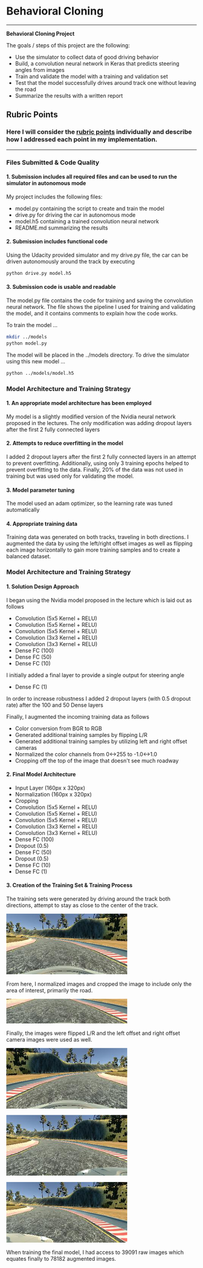 # **Behavioral Cloning** 
---

**Behavioral Cloning Project**

The goals / steps of this project are the following:
* Use the simulator to collect data of good driving behavior
* Build, a convolution neural network in Keras that predicts steering angles from images
* Train and validate the model with a training and validation set
* Test that the model successfully drives around track one without leaving the road
* Summarize the results with a written report

[image_orig]: ./images/image_orig.jpg
[cropped]: ./images/cropped.jpg
[flipped]: ./images/flipped.jpg
[left_offset]: ./images/left_offset.jpg
[right_offset]: ./images/right_offset.jpg

## Rubric Points
### Here I will consider the [rubric points](https://review.udacity.com/#!/rubrics/432/view) individually and describe how I addressed each point in my implementation.  

---
### Files Submitted & Code Quality

#### 1. Submission includes all required files and can be used to run the simulator in autonomous mode

My project includes the following files:
* model.py containing the script to create and train the model
* drive.py for driving the car in autonomous mode
* model.h5 containing a trained convolution neural network 
* README.md summarizing the results

#### 2. Submission includes functional code
Using the Udacity provided simulator and my drive.py file, the car can be driven autonomously around the track by executing 
```sh
python drive.py model.h5
```

#### 3. Submission code is usable and readable

The model.py file contains the code for training and saving the convolution neural network. The file shows the pipeline I used for training and validating the model, and it contains comments to explain how the code works.

To train the model ...
```sh
mkdir ../models
python model.py
```

The model will be placed in the ../models directory. To drive the simulator using this new model ...
```sh
python ../models/model.h5
```

### Model Architecture and Training Strategy

#### 1. An appropriate model architecture has been employed

My model is a slightly modified version of the Nvidia neural network proposed in the lectures. The only modification was
adding dropout layers after the first 2 fully connected layers

#### 2. Attempts to reduce overfitting in the model

I added 2 dropout layers after the first 2 fully connected layers in an attempt to prevent overfitting. Additionally, using only 3 training epochs helped to prevent overfitting to the data. Finally, 20% of the data was not used in training but was used only for validating the model.

#### 3. Model parameter tuning

The model used an adam optimizer, so the learning rate was tuned automatically

#### 4. Appropriate training data

Training data was generated on both tracks, traveling in both directions. I augmented the data by using the left/right offset images as well as flipping each image horizontally to gain more training samples and to create a balanced dataset.

### Model Architecture and Training Strategy

#### 1. Solution Design Approach

I began using the Nvidia model proposed in the lecture which is laid out as follows

- Convolution (5x5 Kernel + RELU)
- Convolution (5x5 Kernel + RELU)
- Convolution (5x5 Kernel + RELU)
- Convolution (3x3 Kernel + RELU)
- Convolution (3x3 Kernel + RELU)
- Dense FC (100)
- Dense FC (50)
- Dense FC (10)

I initially added a final layer to provide a single output for steering angle
- Dense FC (1)

In order to increase robustness I added 2 dropout layers (with 0.5 dropout rate) after the 100 and 50 Dense layers

Finally, I augmented the incoming training data as follows

- Color conversion from BGR to RGB
- Generated additional training samples by flipping L/R
- Generated additional training samples by utilizing left and right offset cameras
- Normalized the color channels from 0<->255 to -1.0<->1.0
- Cropping off the top of the image that doesn't see much roadway

#### 2. Final Model Architecture

- Input Layer (160px x 320px)
- Normalization (160px x 320px)
- Cropping
- Convolution (5x5 Kernel + RELU)
- Convolution (5x5 Kernel + RELU)
- Convolution (5x5 Kernel + RELU)
- Convolution (3x3 Kernel + RELU)
- Convolution (3x3 Kernel + RELU)
- Dense FC (100)
- Dropout (0.5)
- Dense FC (50)
- Dropout (0.5)
- Dense FC (10)
- Dense FC (1)

#### 3. Creation of the Training Set & Training Process

The training sets were generated by driving around the track both directions, attempt to stay as close to the center of the track. 

![alt text][image_orig]

From here, I normalized images and cropped the image to include only the area of interest, primarily the road.

![alt text][cropped]

Finally, the images were flipped L/R and the left offset and right offset camera images were used as well.

![alt text][flipped]

![alt_text][left_offset]

![alt_text][right_offset]

When training the final model, I had access to 39091 raw images which equates finally to 78182 augmented images.

